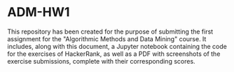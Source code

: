 # ADM-HW1
This repository has been created for the purpose of submitting the first assignment for the "Algorithmic Methods and Data Mining" course. It includes, along with this document, a Jupyter notebook containing the code for the exercises of HackerRank, as well as a PDF with screenshots of the exercise submissions, complete with their corresponding scores.
